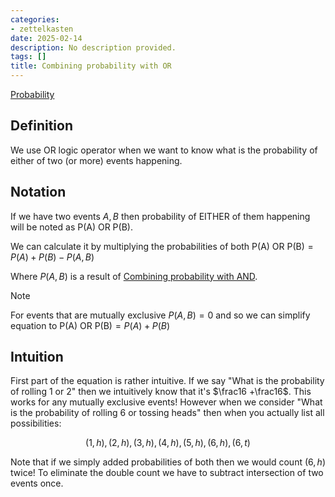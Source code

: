 ```yaml
---
categories:
- zettelkasten
date: 2025-02-14
description: No description provided.
tags: []
title: Combining probability with OR
---
```


[Probability](Probability.md)

## Definition

We use OR logic operator when we want to know what is the probability of either of two (or more) events happening.

## Notation

If we have two events $A,B$ then probability of EITHER of them happening will be noted as $\text{P(A) OR P(B)}$.

We can calculate it by multiplying the probabilities of both $\text{P(A) OR P(B)} = P(A) + P(B) - P(A,B)$

Where $P(A,B)$ is a result of [Combining probability with AND](Combining%20probability%20with%20AND.md).

> [!Note] 
> For events that are mutually exclusive $P(A,B) = 0$ and so we can simplify equation to $\text{P(A) OR P(B)} = P(A) + P(B)$

## Intuition

First part of the equation is rather intuitive. If we say "What is the probability of rolling 1 or 2" then we intuitively know that it's $\frac16 +\frac16$. This works for any mutually exclusive events! However when we consider "What is the probability of rolling 6 or tossing heads" then when you actually list all possibilities:

$${(1,h),(2,h),(3,h),(4,h),(5,h),(6,h), (6,t)}$$

Note that if we simply added probabilities of both then we would count $(6,h)$ twice! To eliminate the double count we have to subtract intersection of two events once.